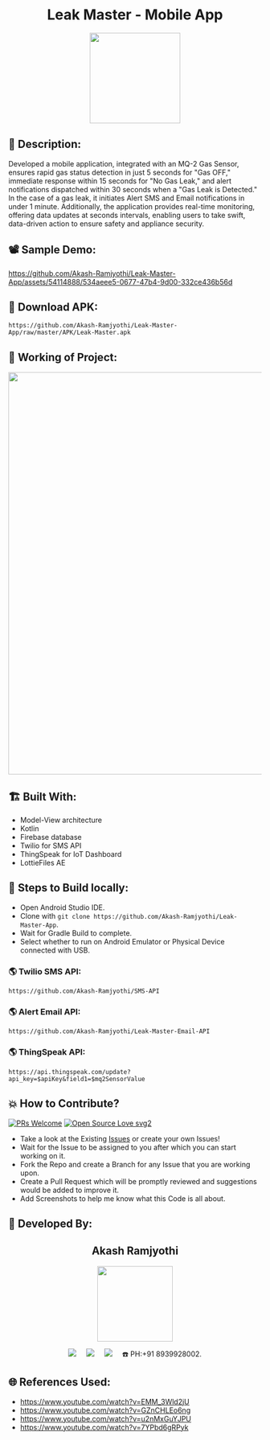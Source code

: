 <h1 align="center">Leak Master - Mobile App</h1>

<p align="center">
<img src="https://github.com/Akash-Ramjyothi/Leak-Master-App/assets/54114888/5d69b8d5-aaab-413e-9701-6864367d0633" width="180" height="180">
</p>

## 📜 Description:
Developed a mobile application, integrated with an MQ-2 Gas Sensor, ensures rapid gas status detection in just 5 seconds for "Gas OFF," immediate response within 15 seconds for "No Gas Leak," and alert notifications dispatched within 30 seconds when a "Gas Leak is Detected." In the case of a gas leak, it initiates Alert SMS and Email notifications in under 1 minute. Additionally, the application provides real-time monitoring, offering data updates at seconds intervals, enabling users to take swift, data-driven action to ensure safety and appliance security.

## 📽 Sample Demo:
https://github.com/Akash-Ramjyothi/Leak-Master-App/assets/54114888/534aeee5-0677-47b4-9d00-332ce436b56d

## 📱 Download APK:
```https://github.com/Akash-Ramjyothi/Leak-Master-App/raw/master/APK/Leak-Master.apk```

## 🧠 Working of Project:
<p align="center">
<img src="https://github.com/Akash-Ramjyothi/Leak-Master-App/assets/54114888/a938894c-15cc-43e7-966c-858154b1e66e" width="800">
</p>

## 🏗 Built With:
- Model-View architecture
- Kotlin
- Firebase database
- Twilio for SMS API
- ThingSpeak for IoT Dashboard
- LottieFiles AE

## 🧪 Steps to Build locally:
- Open Android Studio IDE.
- Clone with `git clone https://github.com/Akash-Ramjyothi/Leak-Master-App`.
- Wait for Gradle Build to complete.
- Select whether to run on Android Emulator or Physical Device connected with USB.

### 🌎 Twilio SMS API:
  ```https://github.com/Akash-Ramjyothi/SMS-API```

### 🌎 Alert Email API:
```https://github.com/Akash-Ramjyothi/Leak-Master-Email-API```

### 🌎 ThingSpeak API:
```https://api.thingspeak.com/update?api_key=$apiKey&field1=$mq2SensorValue```

## 💥 How to Contribute?
[![PRs Welcome](https://img.shields.io/badge/PRs-welcome-brightgreen.svg?style=flat-square)](http://makeapullrequest.com)
[![Open Source Love svg2](https://badges.frapsoft.com/os/v2/open-source.svg?v=103)](https://github.com/ellerbrock/open-source-badges/) 

- Take a look at the Existing [Issues](https://github.com/Akash-Ramjyothi/Leak-Master-App/issues) or create your own Issues!
- Wait for the Issue to be assigned to you after which you can start working on it.
- Fork the Repo and create a Branch for any Issue that you are working upon.
- Create a Pull Request which will be promptly reviewed and suggestions would be added to improve it.
- Add Screenshots to help me know what this Code is all about.

## 👦 Developed By:
<h2 align="center">Akash Ramjyothi</h2>
<p align="center">
  <a href="https://github.com/Akash-Ramjyothi"><img src="https://github.com/Akash-Ramjyothi/Leak-Master-Email-API/assets/54114888/ab473d4c-b456-42b3-a112-c35c875de989" width="150px" height="150px"/></a> 
    
<p align="center">
  <a target="_blank"href="https://www.linkedin.com/in/akash-ramjyothi/"><img src="https://img.shields.io/badge/linkedin-%230077B5.svg?&style=for-the-badge&logo=linkedin&logoColor=white" /></a>&nbsp;&nbsp;&nbsp;&nbsp;
  <a href="mailto:akash.ramjyothi@gmail.com?subject=Hello%20Akash,%20From%20Github"><img src="https://img.shields.io/badge/gmail-%23D14836.svg?&style=for-the-badge&logo=gmail&logoColor=white" /></a>&nbsp;&nbsp;&nbsp;&nbsp;
  <a href="https://www.instagram.com/akash.ramjyothi/"><img src="https://img.shields.io/badge/instagram-%23D14836.svg?&style=for-the-badge&logo=instagram&logoColor=pink" /></a>&nbsp;&nbsp;&nbsp;&nbsp;
  ☎️ PH:+91 8939928002.
</p>

## 🌐 References Used:
- https://www.youtube.com/watch?v=EMM_3Wld2jU
- https://www.youtube.com/watch?v=GZnCHLEo6ng
- https://www.youtube.com/watch?v=u2nMxGuYJPU
- https://www.youtube.com/watch?v=7YPbd6gRPyk
